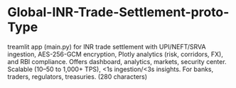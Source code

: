 # Global-INR-Trade-Settlement-proto-Type
treamlit app (main.py) for INR trade settlement with UPI/NEFT/SRVA ingestion, AES-256-GCM encryption, Plotly analytics (risk, corridors, FX), and RBI compliance. Offers dashboard, analytics, markets, security center. Scalable (10–50 to 1,000+ TPS), &lt;1s ingestion/&lt;3s insights. For banks, traders, regulators, treasuries. (280 characters)
